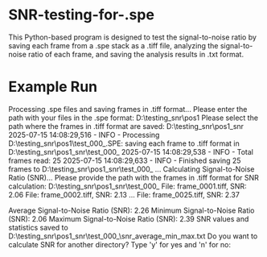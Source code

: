 # SNR-testing-for-.spe
This Python-based program is designed to test the signal-to-noise ratio by saving each frame from a .spe stack as a .tiff file, analyzing the signal-to-noise ratio of each frame, and saving the analysis results in .txt format.
# Example Run
Processing .spe files and saving frames in .tiff format...
Please enter the path with your files in the .spe format: D:\testing_snr\pos1
Please select the path where the frames in .tiff format are saved: D:\testing_snr\pos1_snr
2025-07-15 14:08:29,516 - INFO - Processing D:\testing_snr\pos1\test_000_.SPE: saving each frame to .tiff format in D:\testing_snr\pos1_snr\test_000_
2025-07-15 14:08:29,538 - INFO - Total frames read: 25
2025-07-15 14:08:29,633 - INFO - Finished saving 25 frames to D:\testing_snr\pos1_snr\test_000_
...
Calculating Signal-to-Noise Ratio (SNR)...
Please provide the path with the frames in .tiff format for SNR calculation: D:\testing_snr\pos1_snr\test_000_
File: frame_0001.tiff, SNR: 2.06
File: frame_0002.tiff, SNR: 2.13
...
File: frame_0025.tiff, SNR: 2.37

Average Signal-to-Noise Ratio (SNR): 2.26
Minimum Signal-to-Noise Ratio (SNR): 2.06
Maximum Signal-to-Noise Ratio (SNR): 2.39
SNR values and statistics saved to D:\testing_snr\pos1_snr\test_000_\snr_average_min_max.txt
Do you want to calculate SNR for another directory? Type 'y' for yes and 'n' for no:
